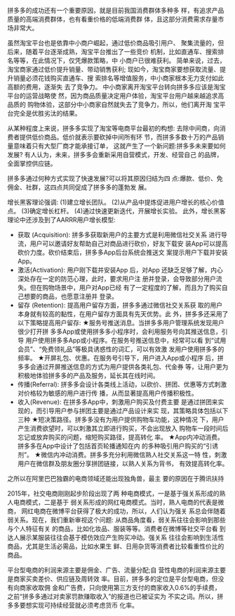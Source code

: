 拼多多的成功还有一个重要原因，就是目前我国消费群体多种多 样，有追求产品质量的高端消费群体，也有看重价格的低端消费群 体，且这部分消费需求存量市场非常大。

虽然淘宝平台也是依靠中小商户崛起，通过低价商品吸引用户、 聚集流量的，但后来，随着平台逐渐成熟，淘宝平台推出了一些竞价 机制，比如直通车、搜索排名等等，在此情况下，仅凭爆款策略，中 小商户已很难获利。
简单来说，过去，淘宝商家通过低价提升销量、带动销售获利; 现如今，淘宝商家要想获取流量、提升销量必须花钱购买直通车、搜 索排名等增值服务，中小商家根本无力支付如此高额的费用，逐渐失 去了竞争力。
中小商家离开淘宝平台转向拼多多应该是淘宝平台的运营战略使 然，因为商品质量决定用户体验，淘宝平台用户越来越追求高品质的 购物体验，这部分中小商家自然就失去了竞争力，所以，他们离开淘 宝平台完全是优胜劣汰的结果。

从某种程度上来说，拼多多实现了淘宝等电商平台最初的构想: 去除中间商，向消费者提供低价商品。低价就表示要砍掉中间所有环 节，而拼多多数十万的产品销量意味着只有大型厂商才能承接订单， 这就产生了一个新问题:拼多多未来要如何发展?
有人认为，未来，拼多多会重新采用自营模式，开发、经营自己 的品牌，全面掌控供应链。

拼多多通过何种方式实现了快速发展?可以将其原因归结为四 点:爆款、低价、免佣金、社群，这四点共同促成了拼多多的蓬勃发 展。

增长黑客理论强调:
    (1)建立增长团队。 
    (2)从产品中提炼促进用户增长的核心价值点。 
    (3)确定增长杠杆。 
    (4)通过快速更新迭代，开展增长实验。
此外，增长黑客理论中还涉及到了AARRR用户增长模型:
   - 获取 (Acquisition): 拼多多获取新用户的主要方式是利用微信社交关系 进行导流，用户可以邀请好友帮助自己对商品进行砍价，好友下载安 装App可以提高砍价力度。砍价结束后，拼多多App后台系统会推送文 案提示用户下载并安装App。
   - 激活(Activation): 用户刚下载并安装App 后，对App 还缺乏足够了解，内心深处存在一定的防范心理，此时，要求用户注 册并登录，会导致部分用户流失。但在购物场景中，用户对App已经 有了一定程度的了解，而且为了购买自己想要的商品，也愿意注册并 登录。
   - 留存 (Retention): 提高用户留存方面，拼多多通过微信社交关系获 取的用户本身就有较高的黏性，在用户留存方面具有先天优势。此 外，拼多多还采用了以下策略提高用户留存:
      ★服务号推送消息。当拼多多用户管理系统发现用户很少打开拼 多多App或使用拼多多小程序时，会利用服务号向其推送信息，引导 用户使用拼多多App或小程序。在服务号推送信息中，经常可以看 到“试用会员”、“免费领礼品”等极具诱惑性的词汇，可以有效激 发用户使用拼多多的频率。
      ★开屏礼包、优惠。在服务号引导下，用户进入App或小程序 后，拼多多会通过开屏推送信息的方式为用户提供各类礼包、代金券 等，让用户更为积极地体验拼多多的产品及服务，延长其在线时间。
   - 传播(Referral): 拼多多会设计各类线上活动，以砍价、拼团、优惠等方式刺激对价格较为敏感的用户进行传 播，从而显著提高用户传播积极性。
   - 收入(Revenue): 在拼多多App中，刺激用户购买及付费主要 是通过拼团来实现的，而引导用户参与拼团主要是通过产品设计来实 现，其策略具体包括以下三种
      ★短决策路径。拼多多没有为用户提供购物车功能，这种情况 下，用户产生消费欲望时，可以刺激其立即进行购买，不会出现放入 购物车一段时间后忘记或放弃购买的问题，缩短购买路径，提高转化 率。
      ★App内冲动消费。拼多多在App中设计了包括首页轮播通知在内 的多种吸引用户购买的“引诱剂”。
      ★微信内冲动消费。拼多多充分利用微信熟人社交关系这一特 性，刺激用户在微信群及朋友圈分享拼团链接，以熟人关系为背书， 有效提高转化率。

之所以在阿里巴巴独霸的电商领域还能出现独角兽，最主 要的原因在于腾讯扶持

2015年，社交电商刚刚起步阶段出现了两 种电商模式，一是基于强关系形成的熟人电商模式，二是基于 弱关系形成的网红电商模式。当时，熟人电商的代表是微商， 网红电商在微博平台获得了极大的成功，所以，人们认为强关 系总会伴随着弱关系。现在，我们重新审视这个问题:
从商品角度看，弱关系往往会影响到那些与个人特征有关 的商品，比如化妆品、服装等等。消费者在微博等社交平台看 到达人展示某服装往往会基于模仿效应产生购买冲动。强关系 往往会影响到生活性商品，尤其是生活必需品，比如水果生 鲜、日用杂货等消费者比较看重性价比的商品。


平台型电商的利润来源主要是佣金、广告、流量分配;自 营性电商的利润来源主要是商家买卖差价、供应链及周转效 率。目前，拼多多的定位是平台型电商，但没有向商家收取佣 金和广告费，只向使用第三方支付的商家收入0.6%的手续费， 之前“拼多多通过对卖家罚款赚取收入”的报道也已被证实为 不实之词。所以，拼多多要想实现可持续经营就必须考虑货币 化率。
